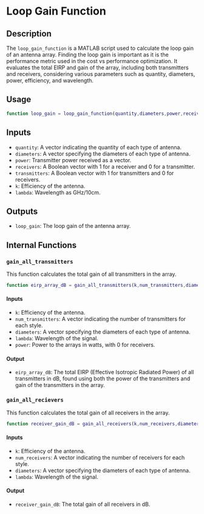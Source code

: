 # Loop Gain Function

## Description
The `loop_gain_function` is a MATLAB script used to calculate the loop gain of an antenna array. Finding the loop gain is important as it is the performance metric used in the cost vs performance optimization. It evaluates the total EIRP and gain of the array, including both transmitters and receivers, considering various parameters such as quantity, diameters, power, efficiency, and wavelength.

## Usage
```matlab
function loop_gain = loop_gain_function(quantity,diameters,power,receivers,transmitters,k,lambda)
```

## Inputs
- `quantity`: A vector indicating the quantity of each type of antenna.
- `diameters`: A vector specifying the diameters of each type of antenna.
- `power`: Transmitter power received as a vector.
- `receivers`: A Boolean vector with 1 for a receiver and 0 for a transmitter.
- `transmitters`: A Boolean vector with 1 for transmitters and 0 for receivers.
- `k`: Efficiency of the antenna.
- `lambda`: Wavelength as GHz/10cm.

## Outputs
- `loop_gain`: The loop gain of the antenna array.

## Internal Functions

### `gain_all_transmitters`
This function calculates the total gain of all transmitters in the array.

```matlab
function eirp_array_dB = gain_all_transmitters(k,num_transmitters,diameters,lambda,power)
```

#### Inputs
- `k`: Efficiency of the antenna.
- `num_transmitters`: A vector indicating the number of transmitters for each style.
- `diameters`: A vector specifying the diameters of each type of antenna.
- `lambda`: Wavelength of the signal.
- `power`: Power to the arrays in watts, with 0 for receivers.

#### Output
- `eirp_array_dB`: The total EIRP (Effective Isotropic Radiated Power) of all transmitters in dB, found using both the power of the transmitters and gain of the transmitters in the array.

### `gain_all_recievers`
This function calculates the total gain of all receivers in the array.

```matlab
function receiver_gain_dB = gain_all_receivers(k,num_receivers,diameters,lambda)
```

#### Inputs
- `k`: Efficiency of the antenna.
- `num_receivers`: A vector indicating the number of receivers for each style.
- `diameters`: A vector specifying the diameters of each type of antenna.
- `lambda`: Wavelength of the signal.

#### Output
- `receiver_gain_dB`: The total gain of all receivers in dB.
```



